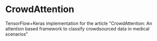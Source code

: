 # CrowdAttention

TensorFlow+Keras implementation for the article "CrowdAttention: An attention based framework to classify crowdsourced
data in medical scenarios"
